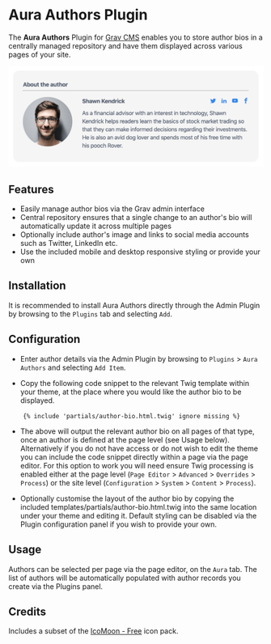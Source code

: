 # Aura Authors Plugin

The **Aura Authors** Plugin for [Grav CMS](https://github.com/getgrav/grav) enables you to store author bios in a centrally managed repository and have them displayed across various pages of your site.

![Aura Authors Plugin for Grav - Demo](assets/demo-min.png)

## Features

* Easily manage author bios via the Grav admin interface
* Central repository ensures that a single change to an author's bio will automatically update it across multiple pages
* Optionally include author's image and links to social media accounts such as Twitter, LinkedIn etc.
* Use the included mobile and desktop responsive styling or provide your own

## Installation

It is recommended to install Aura Authors directly through the Admin Plugin by browsing to the `Plugins` tab and selecting `Add`.

## Configuration

* Enter author details via the Admin Plugin by browsing to `Plugins` > `Aura Authors` and selecting `Add Item`.

* Copy the following code snippet to the relevant Twig template within your theme, at the place where you would like the author bio to be displayed.

```
    {% include 'partials/author-bio.html.twig' ignore missing %}
```

* The above will output the relevant author bio on all pages of that type, once an author is defined at the page level (see Usage below). Alternatively if you do not have access or do not wish to edit the theme you can include the code snippet directly within a page via the page editor. For this option to work you will need ensure Twig processing is enabled either at the page level (`Page Editor` > `Advanced` > `Overrides` > `Process`) or the site level (`Configuration` > `System` > `Content` > `Process`).

* Optionally customise the layout of the author bio by copying the included templates/partials/author-bio.html.twig into the same location under your theme and editing it. Default styling can be disabled via the Plugin configuration panel if you wish to provide your own.

## Usage

Authors can be selected per page via the page editor, on the `Aura` tab. The list of authors will be automatically populated with author records you create via the Plugins panel.

## Credits

Includes a subset of the [IcoMoon - Free](https://icomoon.io/#icons-icomoon) icon pack.